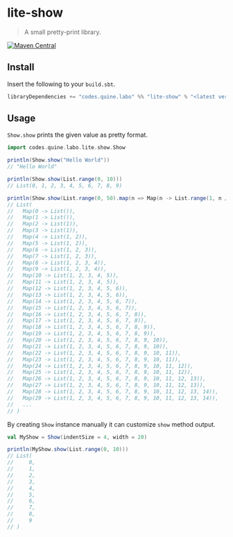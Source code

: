 # lite-show

> A small pretty-print library.

[![Maven Central](https://img.shields.io/maven-central/v/codes.quine.labo/lite-show_2.13?logo=scala&style=for-the-badge)](https://search.maven.org/artifact/codes.quine.labo/lite-show_2.13)

## Install

Insert the following to your `build.sbt`.

```sbt
libraryDependencies += "codes.quine.labo" %% "lite-show" % "<latest version>"
```

## Usage

`Show.show` prints the given value as pretty format.

```scala
import codes.quine.labo.lite.show.Show

println(Show.show("Hello World"))
// "Hello World"

println(Show.show(List.range(0, 10)))
// List(0, 1, 2, 3, 4, 5, 6, 7, 8, 9)

println(Show.show(List.range(0, 50).map(n => Map(n -> List.range(1, n / 2 + 1)))))
// List(
//   Map(0 -> List()),
//   Map(1 -> List()),
//   Map(2 -> List(1)),
//   Map(3 -> List(1)),
//   Map(4 -> List(1, 2)),
//   Map(5 -> List(1, 2)),
//   Map(6 -> List(1, 2, 3)),
//   Map(7 -> List(1, 2, 3)),
//   Map(8 -> List(1, 2, 3, 4)),
//   Map(9 -> List(1, 2, 3, 4)),
//   Map(10 -> List(1, 2, 3, 4, 5)),
//   Map(11 -> List(1, 2, 3, 4, 5)),
//   Map(12 -> List(1, 2, 3, 4, 5, 6)),
//   Map(13 -> List(1, 2, 3, 4, 5, 6)),
//   Map(14 -> List(1, 2, 3, 4, 5, 6, 7)),
//   Map(15 -> List(1, 2, 3, 4, 5, 6, 7)),
//   Map(16 -> List(1, 2, 3, 4, 5, 6, 7, 8)),
//   Map(17 -> List(1, 2, 3, 4, 5, 6, 7, 8)),
//   Map(18 -> List(1, 2, 3, 4, 5, 6, 7, 8, 9)),
//   Map(19 -> List(1, 2, 3, 4, 5, 6, 7, 8, 9)),
//   Map(20 -> List(1, 2, 3, 4, 5, 6, 7, 8, 9, 10)),
//   Map(21 -> List(1, 2, 3, 4, 5, 6, 7, 8, 9, 10)),
//   Map(22 -> List(1, 2, 3, 4, 5, 6, 7, 8, 9, 10, 11)),
//   Map(23 -> List(1, 2, 3, 4, 5, 6, 7, 8, 9, 10, 11)),
//   Map(24 -> List(1, 2, 3, 4, 5, 6, 7, 8, 9, 10, 11, 12)),
//   Map(25 -> List(1, 2, 3, 4, 5, 6, 7, 8, 9, 10, 11, 12)),
//   Map(26 -> List(1, 2, 3, 4, 5, 6, 7, 8, 9, 10, 11, 12, 13)),
//   Map(27 -> List(1, 2, 3, 4, 5, 6, 7, 8, 9, 10, 11, 12, 13)),
//   Map(28 -> List(1, 2, 3, 4, 5, 6, 7, 8, 9, 10, 11, 12, 13, 14)),
//   Map(29 -> List(1, 2, 3, 4, 5, 6, 7, 8, 9, 10, 11, 12, 13, 14)),
//   ...
// )
```

By creating `Show` instance manually it can customize `show` method output.

```scala
val MyShow = Show(indentSize = 4, width = 20)

println(MyShow.show(List.range(0, 10)))
// List(
//     0,
//     1,
//     2,
//     3,
//     4,
//     5,
//     6,
//     7,
//     8,
//     9
// )
```
